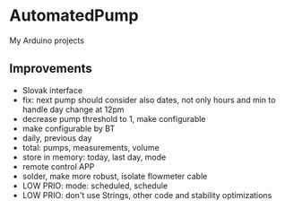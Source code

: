 # AutomatedPump
My Arduino projects

## Improvements
 * Slovak interface
 * fix: next pump should consider also dates, not only hours and min to handle day change at 12pm
 * decrease pump threshold to 1, make configurable
 * make configurable by BT
 * daily, previous day
 * total: pumps, measurements, volume
 * store in memory: today, last day, mode
 * remote control APP
 * solder, make more robust, isolate flowmeter cable
 * LOW PRIO: mode: scheduled, schedule 
 * LOW PRIO: don't use Strings, other code and stability optimizations
